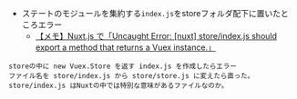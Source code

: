- ステートのモジュールを集約する`index.js`をstoreフォルダ配下に置いたところエラー
  - [【メモ】Nuxt.js で「Uncaught Error: [nuxt] store/index.js should export a method that returns a Vuex instance.」](https://hsuzuki.hatenablog.com/entry/2019/05/21/152520)
```
storeの中に new Vuex.Store を返す index.js を作成したらエラー
ファイル名を store/index.js から store/store.js に変えたら直った。
store/index.js はNuxtの中では特別な意味があるファイルなのか。
```